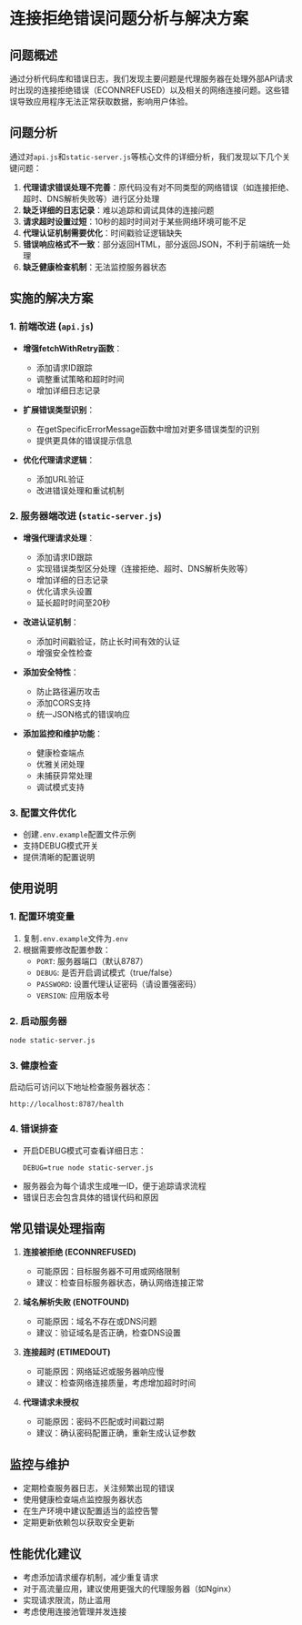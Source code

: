 # 连接拒绝错误问题分析与解决方案

## 问题概述

通过分析代码库和错误日志，我们发现主要问题是代理服务器在处理外部API请求时出现的连接拒绝错误（ECONNREFUSED）以及相关的网络连接问题。这些错误导致应用程序无法正常获取数据，影响用户体验。

## 问题分析

通过对`api.js`和`static-server.js`等核心文件的详细分析，我们发现以下几个关键问题：

1. **代理请求错误处理不完善**：原代码没有对不同类型的网络错误（如连接拒绝、超时、DNS解析失败等）进行区分处理
2. **缺乏详细的日志记录**：难以追踪和调试具体的连接问题
3. **请求超时设置过短**：10秒的超时时间对于某些网络环境可能不足
4. **代理认证机制需要优化**：时间戳验证逻辑缺失
5. **错误响应格式不一致**：部分返回HTML，部分返回JSON，不利于前端统一处理
6. **缺乏健康检查机制**：无法监控服务器状态

## 实施的解决方案

### 1. 前端改进 (`api.js`)

- **增强fetchWithRetry函数**：
  - 添加请求ID跟踪
  - 调整重试策略和超时时间
  - 增加详细日志记录
  
- **扩展错误类型识别**：
  - 在getSpecificErrorMessage函数中增加对更多错误类型的识别
  - 提供更具体的错误提示信息

- **优化代理请求逻辑**：
  - 添加URL验证
  - 改进错误处理和重试机制

### 2. 服务器端改进 (`static-server.js`)

- **增强代理请求处理**：
  - 添加请求ID跟踪
  - 实现错误类型区分处理（连接拒绝、超时、DNS解析失败等）
  - 增加详细的日志记录
  - 优化请求头设置
  - 延长超时时间至20秒

- **改进认证机制**：
  - 添加时间戳验证，防止长时间有效的认证
  - 增强安全性检查

- **添加安全特性**：
  - 防止路径遍历攻击
  - 添加CORS支持
  - 统一JSON格式的错误响应

- **添加监控和维护功能**：
  - 健康检查端点
  - 优雅关闭处理
  - 未捕获异常处理
  - 调试模式支持

### 3. 配置文件优化

- 创建`.env.example`配置文件示例
- 支持DEBUG模式开关
- 提供清晰的配置说明

## 使用说明

### 1. 配置环境变量

1. 复制`.env.example`文件为`.env`
2. 根据需要修改配置参数：
   - `PORT`: 服务器端口（默认8787）
   - `DEBUG`: 是否开启调试模式（true/false）
   - `PASSWORD`: 设置代理认证密码（请设置强密码）
   - `VERSION`: 应用版本号

### 2. 启动服务器

```bash
node static-server.js
```

### 3. 健康检查

启动后可访问以下地址检查服务器状态：
```
http://localhost:8787/health
```

### 4. 错误排查

- 开启DEBUG模式可查看详细日志：
  ```
  DEBUG=true node static-server.js
  ```
- 服务器会为每个请求生成唯一ID，便于追踪请求流程
- 错误日志会包含具体的错误代码和原因

## 常见错误处理指南

1. **连接被拒绝 (ECONNREFUSED)**
   - 可能原因：目标服务器不可用或网络限制
   - 建议：检查目标服务器状态，确认网络连接正常

2. **域名解析失败 (ENOTFOUND)**
   - 可能原因：域名不存在或DNS问题
   - 建议：验证域名是否正确，检查DNS设置

3. **连接超时 (ETIMEDOUT)**
   - 可能原因：网络延迟或服务器响应慢
   - 建议：检查网络连接质量，考虑增加超时时间

4. **代理请求未授权**
   - 可能原因：密码不匹配或时间戳过期
   - 建议：确认密码配置正确，重新生成认证参数

## 监控与维护

- 定期检查服务器日志，关注频繁出现的错误
- 使用健康检查端点监控服务器状态
- 在生产环境中建议配置适当的监控告警
- 定期更新依赖包以获取安全更新

## 性能优化建议

- 考虑添加请求缓存机制，减少重复请求
- 对于高流量应用，建议使用更强大的代理服务器（如Nginx）
- 实现请求限流，防止滥用
- 考虑使用连接池管理并发连接